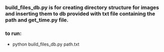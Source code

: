 ### build_files_db.py is for creating directory structure for images and inserting them to db provided with txt file containing the path and get_time.py file.

### to run:
- python build_files_db.py path.txt 

